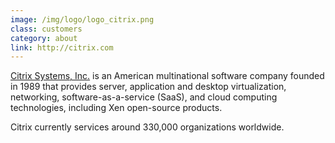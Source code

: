 ```yaml
---
image: /img/logo/logo_citrix.png
class: customers
category: about
link: http://citrix.com
---
```


[Citrix Systems, Inc.](http://citrix.com) is an American multinational software company founded in 1989 that provides server, application and desktop virtualization, networking, software-as-a-service (SaaS), and cloud computing technologies, including Xen open-source products.

Citrix currently services around 330,000 organizations worldwide.